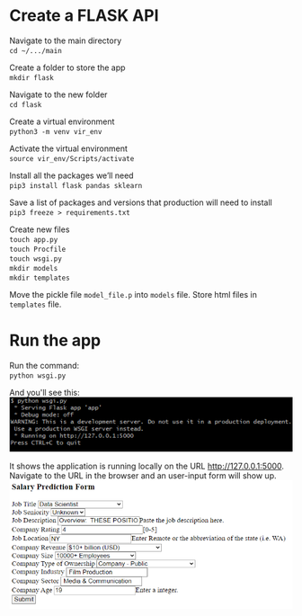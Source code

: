 # Create a FLASK API
Navigate to the main directory <br>
`cd ~/.../main` <br>

Create a folder to store the app <br>
`mkdir flask` <br>

Navigate to the new folder <br>
`cd flask` <br>

Create a virtual environment <br>
`python3 -m venv vir_env` <br>

Activate the virtual environment <br>
`source vir_env/Scripts/activate` <br>

Install all the packages we’ll need <br>
`pip3 install flask pandas sklearn` <br>

Save a list of packages and versions that production will need to install <br>
`pip3 freeze > requirements.txt` <br>

Create new files <br>
`touch app.py` <br>
`touch Procfile` <br>
`touch wsgi.py` <br>
`mkdir models` <br>
`mkdir templates` <br>

Move the pickle file `model_file.p` into `models` file. Store html files in `templates` file. 

# Run the app
Run the command: <br>
`python wsgi.py` <br>

And you'll see this: <br>
![result](images/run.png) <br>

It shows the application is running locally on the URL http://127.0.0.1:5000. Navigate to the URL in the browser and an user-input form will show up. <br>
![form](images/input.png) <br>




